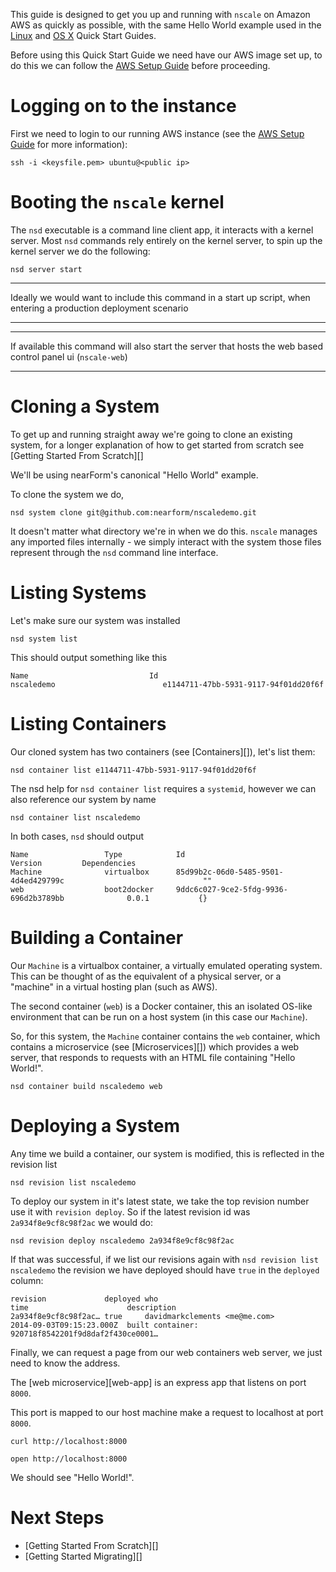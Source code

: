 This guide is designed to get you up and running with `nscale` 
on Amazon AWS as quickly as possible, with the same Hello World
example used in the [Linux][Linux Development Quick Start Guide]
and [OS X][OS X Development Quick Start Guide] Quick Start Guides.

Before using this Quick Start Guide we need have our AWS image
set up, to do this we can follow the [AWS Setup Guide][] before proceeding.

# Logging on to the instance

First we need to login to our running AWS instance (see the [AWS Setup Guide][] for
more information):

```
ssh -i <keysfile.pem> ubuntu@<public ip>
```

# Booting the `nscale` kernel
The `nsd` executable is a command line client app, it interacts
with a kernel server. Most `nsd` commands rely entirely on the 
kernel server, to spin up the kernel server we do the following:

```
nsd server start
```

***
Ideally we would want to include this command in a start up script,
when entering a production deployment scenario
***

***
If available this command will also start the server that hosts
the web based control panel ui (`nscale-web`)
***


# Cloning a System

To get up and running straight away we're going to clone an 
existing system, for a longer explanation of how to get started
from scratch see [Getting Started From Scratch][]

We'll be using nearForm's canonical "Hello World" example. 

To clone the system we do, 

```
nsd system clone git@github.com:nearform/nscaledemo.git
```

It doesn't matter what directory we're in when we do this. `nscale`
manages any imported files internally - we simply interact with
the system those files represent through the `nsd` command line interface. 

# Listing Systems

Let's make sure our system was installed

```
nsd system list
```

This should output something like this

```
Name                           Id
nscaledemo                        e1144711-47bb-5931-9117-94f01dd20f6f
```

# Listing Containers

Our cloned system has two containers (see [Containers][]), let's list
them: 

```
nsd container list e1144711-47bb-5931-9117-94f01dd20f6f
```

The nsd help for `nsd container list` requires a `systemid`, however
we can also reference our system by name

```
nsd container list nscaledemo
```

In both cases, `nsd`  should output

```
Name                 Type            Id                                                 Version         Dependencies
Machine              virtualbox      85d99b2c-06d0-5485-9501-4d4ed429799c                               ""
web                  boot2docker     9ddc6c027-9ce2-5fdg-9936-696d2b3789bb              0.0.1           {}
```

# Building a Container

Our `Machine` is a virtualbox container, a virtually emulated operating
system. This can be thought of as the equivalent of a physical server, 
or a "machine" in a virtual hosting plan (such as AWS). 

The second container (`web`) is a Docker container, this an isolated OS-like
environment that can be run on a host system (in this case our `Machine`).

So, for this system, the `Machine` container contains the `web` container, 
which contains a microservice (see [Microservices][]) which provides
a web server, that responds to requests with an HTML file containing "Hello World!".


```
nsd container build nscaledemo web
```

# Deploying a System

Any time we build a container, our system is modified, this is reflected 
in the revision list

```
nsd revision list nscaledemo
```

To deploy our system in it's latest state, we take the top revision number
use it with `revision deploy`. So if the latest revision id was `2a934f8e9cf8c98f2ac`
we would do:

```
nsd revision deploy nscaledemo 2a934f8e9cf8c98f2ac
```

If that was successful, if we list our revisions again with `nsd revision list nscaledemo` the revision we have deployed should have `true` in the `deployed` column:

```
revision             deployed who                                                     time                      description
2a934f8e9cf8c98f2ac… true     davidmarkclements <me@me.com>                                2014-09-03T09:15:23.000Z  built container: 920718f8542201f9d8daf2f430ce0001…
```

Finally, we can request a page from our web containers web server, 
we just need to know the address. 

The [web microservice][web-app] is an express app that listens on port `8000`.

This port is mapped to our host machine make a request to localhost at port `8000`.

```
curl http://localhost:8000

open http://localhost:8000
```

We should see "Hello World!". 


# Next Steps

* [Getting Started From Scratch][]
* [Getting Started Migrating][]




[AWS Setup Guide]: AWS-Setup-Guide

[Linux Development Quick Start Guide]: Linux-Development-Quick-Start-Guide
[OS X Development Quick Start Guide]: OS-X-Development-Quick-Start-Guide
